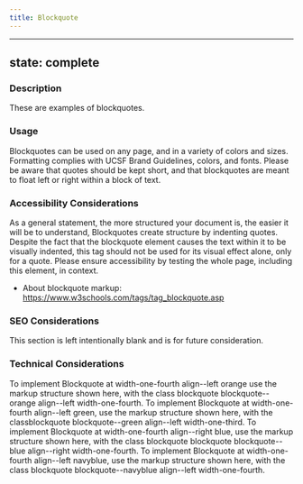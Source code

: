 ```yaml
---
title: Blockquote
---
```


---
state: complete
---

### Description
These are examples of blockquotes.

### Usage
Blockquotes can be used on any page, and in a variety of colors and sizes. Formatting complies with UCSF Brand Guidelines, colors, and fonts. Please be aware that quotes should be kept short, and that blockquotes are meant to float left or right within a block of text.

### Accessibility Considerations
As a general statement, the more structured your document is, the easier it will be to understand, Blockquotes create structure by indenting quotes. Despite the fact that the blockquote element causes the text within it to be visually indented, this tag should not be used for its visual effect alone, only for a quote. Please ensure accessibility by testing the whole page, including this element, in context.

* About blockquote markup: https://www.w3schools.com/tags/tag_blockquote.asp

### SEO Considerations
This section is left intentionally blank and is for future consideration.

### Technical Considerations
To implement Blockquote at width-one-fourth align--left orange use the markup structure shown here, with the class blockquote blockquote--orange align--left width-one-fourth.
To implement Blockquote at width-one-fourth align--left green, use the markup structure shown here, with the classblockquote blockquote--green align--left width-one-third.
To implement Blockquote at width-one-fourth align--right blue, use the markup structure shown here, with the class blockquote blockquote blockquote--blue align--right width-one-fourth.
To implement Blockquote at width-one-fourth align--left navyblue, use the markup structure shown here, with the class blockquote blockquote--navyblue align--left width-one-fourth.
